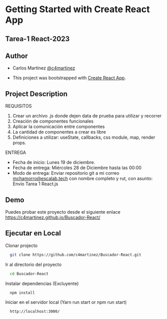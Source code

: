 # Getting Started with Create React App
## Tarea-1 React-2023

## Author
- Carlos Martínez [@c4martinez](https://www.github.com/c4martinez)

- This project was bootstrapped with [Create React App](https://github.com/facebook/create-react-app).

## Project Description

REQUISITOS
1. Crear un archivo .js donde dejen data de prueba para utilizar y recorrer
2. Creación de componentes funcionales
3. Aplicar la comunicación entre componentes
4. La cantidad de componentes a crear es libre
5. Definiciones a utilizar: useState, callbacks, css module, map, render props. 

ENTREGA
- Fecha de inicio: Lunes 19 de diciembre.
- Fecha de entrega: Miércoles 28 de Diciembre hasta las 00:00
- Modo de entrega: Enviar repositorio git a mi correo mchamorro@escalab.tech con nombre completo y rut, con asunto: Envío Tarea 1 React.js


## Demo

Puedes probar este proyecto desde el siguiente enlace
https://c4martinez.github.io/Buscador-React/

## Ejecutar en Local

Clonar projecto

```bash
  git clone https://github.com/c4martinez/Buscador-React.git
```

Ir al directorio del proyecto

```bash
  cd Buscador-React
```

Instalar dependencias (Excluyente)

```bash
  npm install
```

Iniciar en el servidor local (Yarn run start or npm run start)

```bash
  http://localhost:3000/
```
